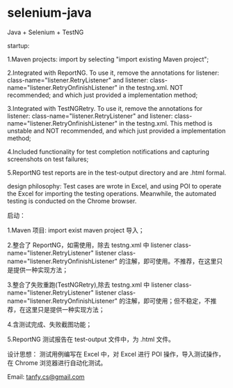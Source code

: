 # selenium-java
Java + Selenium + TestNG

startup:

1.Maven projects: import by selecting "import existing Maven project";

2.Integrated with ReportNG. To use it, remove the annotations for listener: class-name="listener.RetryListener" and listener: class-name="listener.RetryOnfinishListener" in the testng.xml. NOT recommended; and which just provided a implementation method;

3.Integrated with TestNGRetry. To use it, remove the annotations for listener: class-name="listener.RetryListener" and listener: class-name="listener.RetryOnfinishListener" in the testng.xml. This method is unstable and NOT recommended, and which just provided a implementation method;

4.Included functionality for test completion notifications and capturing screenshots on test failures;

5.ReportNG test reports are in the test-output directory and are .html formal.

design philosophy:
Test cases are wrote in Excel, and using POI to operate the Excel for importing the testing operations. Meanwhile, the automated testing is conducted on the Chrome browser.




启动：

1.Maven 项目: import exist maven project 导入；

2.整合了 ReportNG，如需使用，除去 testng.xml 中 listener class-name="listener.RetryListener"
		listener class-name="listener.RetryOnfinishListener" 
			的注解，即可使用。不推荐，在这里只是提供一种实现方法；

3.整合了失败重跑(TestNGRetry),除去 testng.xml 中 listener class-name="listener.RetryListener" 
listener class-name="listener.RetryOnfinishListener" 的注解，即可使用；但不稳定，不推荐，在这里只是提供一种实现方法；

4.含测试完成、失败截图功能；

5.ReportNG 测试报告在 test-output 文件中，为 .html 文件。

设计思想：
测试用例编写在 Excel 中，对 Excel 进行 POI 操作，导入测试操作，在 Chrome 浏览器进行自动化测试。

Email: tanfy.cs@gmail.com
